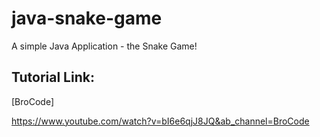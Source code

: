 # java-snake-game
A simple Java Application - the Snake Game!


## Tutorial Link:
[BroCode]

https://www.youtube.com/watch?v=bI6e6qjJ8JQ&ab_channel=BroCode
